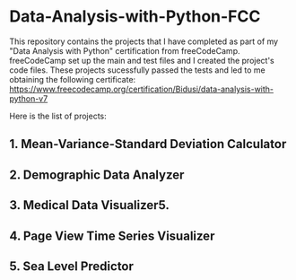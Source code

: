 # Data-Analysis-with-Python-FCC
This repository contains the projects that I have completed as part of my "Data Analysis with Python" certification from freeCodeCamp.
freeCodeCamp set up the main and test files and I created the project's code files.
These projects sucessfully passed the tests and led to me obtaining the following certificate:
https://www.freecodecamp.org/certification/Bidusi/data-analysis-with-python-v7

Here is the list of projects:
## 1. Mean-Variance-Standard Deviation Calculator
## 2. Demographic Data Analyzer
## 3. Medical Data Visualizer5. 
## 4. Page View Time Series Visualizer
## 5. Sea Level Predictor

